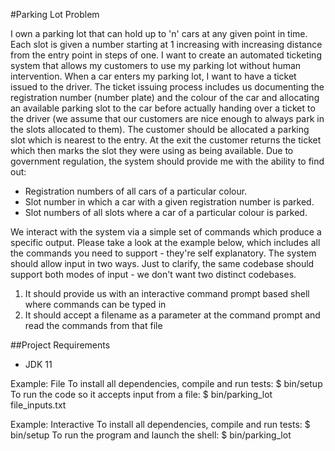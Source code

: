
#Parking Lot Problem

I own a parking lot that can hold up to 'n' cars at any given point in time. Each slot is
given a number starting at 1 increasing with increasing distance from the entry point
in steps of one. I want to create an automated ticketing system that allows my
customers to use my parking lot without human intervention.
When a car enters my parking lot, I want to have a ticket issued to the driver. The
ticket issuing process includes us documenting the registration number (number
plate) and the colour of the car and allocating an available parking slot to the car
before actually handing over a ticket to the driver (we assume that our customers are
nice enough to always park in the slots allocated to them). The customer should be
allocated a parking slot which is nearest to the entry. At the exit the customer returns
the ticket which then marks the slot they were using as being available.
Due to government regulation, the system should provide me with the ability to find
out:
- Registration numbers of all cars of a particular colour.
- Slot number in which a car with a given registration number is parked.
- Slot numbers of all slots where a car of a particular colour is parked.

We interact with the system via a simple set of commands which produce a specific
output. Please take a look at the example below, which includes all the commands
you need to support - they're self explanatory. The system should allow input in two
ways. Just to clarify, the same codebase should support both modes of input - we
don't want two distinct codebases.
1) It should provide us with an interactive command prompt based shell where
commands can be typed in
2) It should accept a filename as a parameter at the command prompt and read the commands from that file

##Project Requirements

- JDK 11

Example: File
To install all dependencies, compile and run tests:
$ bin/setup
To run the code so it accepts input from a file:
$ bin/parking_lot file_inputs.txt

Example: Interactive
To install all dependencies, compile and run tests:
$ bin/setup
To run the program and launch the shell:
$ bin/parking_lot
